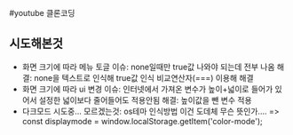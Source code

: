 #youtube 클론코딩

## 시도해본것
- 화면 크기에 따라 메뉴 토글
  이슈: none일때만 true값 나와야 되는데 전부 나옴
  해결: none을 텍스트로 인식해 true값 인식 비교연산자(===) 이용해 해결
- 화면 크기에 따라 ui 변경
  이슈: 인터넷에서 가져온 변수가 높이+넓이로 들어가 있어서 설정한 넓이보다 줄어들어도 적용안됨
  해결: 높이값을 뺀 변수 적용
- 다크모드
  시도중...
  모르겠는것:
     os테마 인식방법
     이건 도데체 무슨 뜻인가.... => const displaymode = window.localStorage.getItem('color-mode');